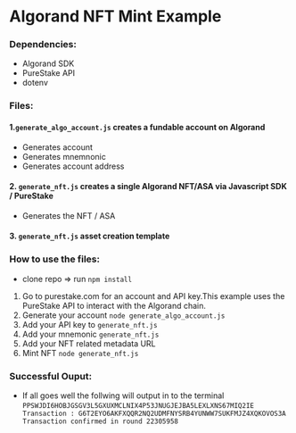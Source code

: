 # Algorand NFT Mint Example

### Dependencies:
- Algorand SDK 
- PureStake API
- dotenv

### Files:

#### 1.`generate_algo_account.js` creates a fundable account on Algorand

- Generates account 
- Generates mnemnonic 
- Generates account address



#### 2. `generate_nft.js` creates a single Algorand NFT/ASA via Javascript SDK / PureStake

- Generates the NFT / ASA



#### 3. `generate_nft.js` asset creation template


### How to use the files: 
- clone repo => run `npm install`
1. Go to purestake.com for an account and API key.This example uses the PureStake API to interact with the Algorand chain.
2. Generate your account `node generate_algo_account.js`
3. Add your API key to `generate_nft.js `
4. Add your mnemonic `generate_nft.js` 
5. Add your NFT related metadata URL
6. Mint NFT `node generate_nft.js`

### Successful Ouput:
- If all goes well the follwing will output in to the terminal
`
PPSWJDI6HOBJGSGV3L5GXUXMCLNIX4P53JNUGJEJBA5LEXLXNS67MIQ2IE
Transaction : G6T2EYO6AKFXQQR2NQ2UDMFNYSRB4YUNWW7SUKFMJZ4XQKOVOS3A
Transaction confirmed in round 22305958
`
